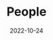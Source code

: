 ---
title: People
date: 2022-10-24

type: landing

sections:
  - block: markdown
    content:
      title: 
      subtitle: 
      text: |
        <div class="subtitle-text">
          Meet the team
        </div>
    design:
      columns: '1'
      background:
        image: 
          filename: group_picture.jpg
          filters:
            brightness: 1
          parallax: false
          position: center
          size: contain
          text_color_light: true
      spacing:
        padding: ['20px', '0', '20px', '0']
      css_class: tiny-banner

  - block: people
    content:
      title: 
      # Choose which groups/teams of users to display.
      #   Edit `user_groups` in each user's profile to add them to one or more of these groups.
      user_groups:
          - Current members
          - Alumni
      sort_by: Params.last_name
      sort_ascending: true
    design:
      show_interests: false
      show_role: true
      show_social: true
      spacing:
        padding: ['20px', '0', '100px', '0']
---